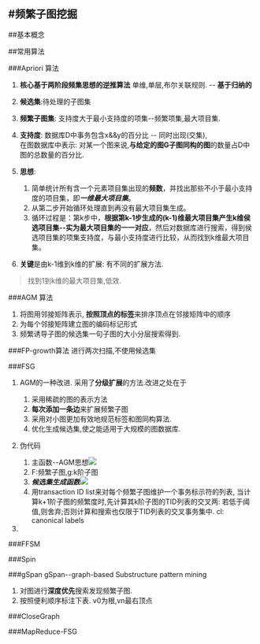 #频繁子图挖掘
---

##基本概念

##常用算法

###Apriori 算法
1. **核心基于两阶段频集思想的逆推算法** 单维,单层,布尔关联规则. -- **基于归纳的**
2. **候选集**:待处理的子图集
3. **频繁子图集**: 支持度大于最小支持度的项集--频繁项集,最大项目集.
4. **支持度**: 数据库D中事务包含x&&y的百分比 -- 同时出现(交集),<br>
	在图数据库中表示: 对某一个图来说,**与给定的图G子图同构的图**的数量占D中图的总数量的百分比.
5. **思想**:
	1. 简单统计所有含一个元素项目集出现的**频数**，并找出那些不小于最小支持度的项目集，即***一维最大项目集***。
	2. 从第二步开始循环处理直到再没有最大项目集生成。
	3. 循环过程是：第k步中，**根据第k-1步生成的(k-1)维最大项目集产生k维侯选项目集--实为最大项目集的一一对应**，然后对数据库进行搜索，得到侯选项目集的项集支持度，与最小支持度进行比较，从而找到k维最大项目集。
	
6. **关键**是由k-1维到k维的扩展: 有不同的扩展方法.
> 找到1到k维的最大项目集,低效.

###AGM 算法
1. 将图用邻接矩阵表示, **按照顶点的标签**来排序顶点在邻接矩阵中的顺序
2. 为每个邻接矩阵建立图的编码标记形式
3. 频繁诱导子图的候选集一句子图的大小分层搜索得到.

###FP-growth算法
进行两次扫描,不使用候选集

###FSG
1. AGM的一种改进. 采用了**分级扩展**的方法.改进之处在于
	1. 采用稀疏的图的表示方法
	2. **每次添加一条边**来扩展频繁子图
	3. 采用对小图更加有效地规范标签和图同构算法.
	4. 优化生成候选集,使之能适用于大规模的图数据库.

2. 伪代码
	1. 主函数--AGM思想![](http://i.imgur.com/wa8Vdu7.jpg)
	2. F:频繁子图,g:k阶子图
	3. ***候选集生成函数***![](http://i.imgur.com/sqd7aLU.jpg)
	4. 用transaction ID list来对每个频繁子图维护一个事务标示符的列表, 当计算k+1阶子图的频繁度时,先计算其k阶子图的TID列表的交叉两: 若低于阈值,则舍弃;否则计算和搜索也仅限于TID列表的交叉事务集中. cl: canonical labels
3. 


###FFSM
 
###Spin

###gSpan
gSpan--graph-based Substructure pattern mining 
1. 对图进行**深度优先**搜索发现频繁子图.
2. 按照便利顺序标注下表. v0为根,vn最右顶点

###CloseGraph

###MapReduce-FSG